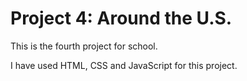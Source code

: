 # Project 4: Around the U.S.

This is the fourth project for school.

I have used HTML, CSS and JavaScript for this project.
